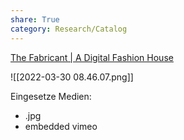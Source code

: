 ```yaml
---
share: True
category: Research/Catalog
---
```

[The Fabricant | A Digital Fashion House](https://www.thefabricant.com/)

![[2022-03-30 08.46.07.png]]

Eingesetze Medien:
- .jpg
- embedded vimeo
